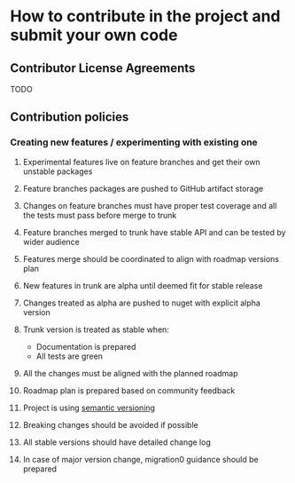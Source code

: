# How to contribute in the project and submit your own code

## Contributor License Agreements

TODO

## Contribution policies

### Creating new features / experimenting with existing one

1. Experimental features live on feature branches and get their own unstable packages

2. Feature branches packages are pushed to GitHub artifact storage

3. Changes on feature branches must have proper test coverage and all the tests must pass before merge to trunk

4. Feature branches merged to trunk have stable API and can be tested by wider audience

5. Features merge should be coordinated to align with roadmap versions plan

6. New features in trunk are alpha until deemed fit for stable release

7. Changes treated as alpha are pushed to nuget with explicit alpha version

8. Trunk version is treated as stable when:
   * Documentation is prepared
   * All tests are green

9. All the changes must be aligned with the planned roadmap

10. Roadmap plan is prepared based on community feedback

11. Project is using [semantic versioning](https://semver.org/)

12. Breaking changes should be avoided if possible

13. All stable versions should have detailed change log

14. In case of major version change, migration0 guidance should be prepared
